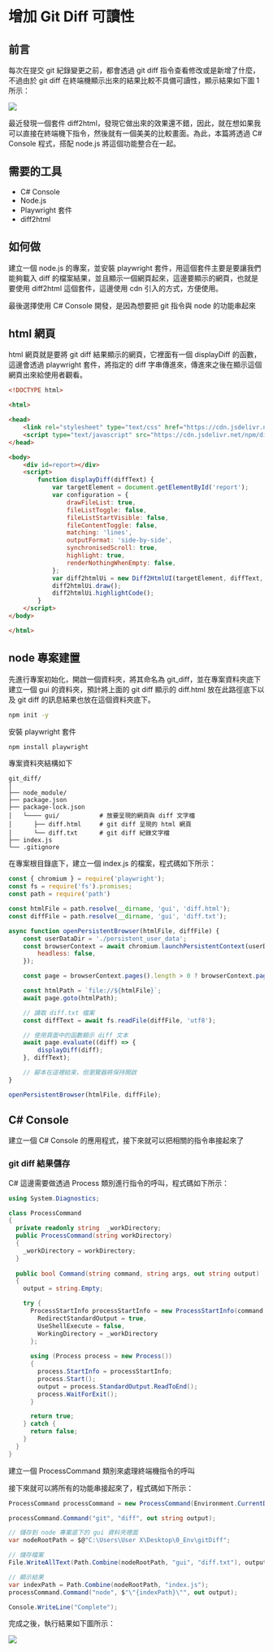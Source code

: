 # 增加 Git Diff 可讀性

## 前言
每次在提交 git 紀錄變更之前，都會透過 git diff 指令查看修改或是新增了什麼，不過由於 git diff 在終端機顯示出來的結果比較不具備可讀性，顯示結果如下圖 1 所示：

![](./images/01.png)

最近發現一個套件 diff2html，發現它做出來的效果還不錯，因此，就在想如果我可以直接在終端機下指令，然後就有一個美美的比較畫面。為此，本篇將透過 C# Console 程式，搭配 node.js 將這個功能整合在一起。

## 需要的工具
- C# Console
- Node.js 
- Playwright 套件
- diff2html

##  如何做
建立一個 node.js 的專案，並安裝 playwright 套件，用這個套件主要是要讓我們能夠載入 diff 的檔案結果，並且顯示一個網頁起來，這邊要顯示的網頁，也就是要使用 diff2html 這個套件，這邊使用 cdn 引入的方式，方便使用。

最後選擇使用 C# Console 開發，是因為想要把 git 指令與 node 的功能串起來

## html 網頁
html 網頁就是要將 git diff 結果顯示的網頁，它裡面有一個 displayDiff 的函數，這邊會透過 playwright 套件，將指定的 diff 字串傳進來，傳進來之後在顯示這個網頁出來給使用者觀看。
```html
<!DOCTYPE html>

<html>

<head>
    <link rel="stylesheet" type="text/css" href="https://cdn.jsdelivr.net/npm/diff2html/bundles/css/diff2html.min.css" />
    <script type="text/javascript" src="https://cdn.jsdelivr.net/npm/diff2html/bundles/js/diff2html-ui.min.js"></script>
</head>

<body>
    <div id=report></div>
    <script>
        function displayDiff(diffText) { 
            var targetElement = document.getElementById('report'); 
            var configuration = { 
                drawFileList: true,
                fileListToggle: false,
                fileListStartVisible: false,
                fileContentToggle: false,
                matching: 'lines',
                outputFormat: 'side-by-side',
                synchronisedScroll: true,
                highlight: true,
                renderNothingWhenEmpty: false, 
            };
            var diff2htmlUi = new Diff2HtmlUI(targetElement, diffText, configuration);
            diff2htmlUi.draw();
            diff2htmlUi.highlightCode();
        }
    </script>
</body>

</html>
```

## node 專案建置
先進行專案初始化，開啟一個資料夾，將其命名為 git_diff，並在專案資料夾底下建立一個 gui 的資料夾，預計將上面的 git diff 顯示的 diff.html 放在此路徑底下以及 git diff 的訊息結果也放在這個資料夾底下。

```bash
npm init -y
```

安裝 playwright 套件

```bash
npm install playwright
```

專案資料夾結構如下

```
git_diff/
│
├── node_module/                    
├── package.json
├── package-lock.json                    
│   └──── gui/           # 放要呈現的網頁與 diff 文字檔
│      ├── diff.html     # git diff 呈現的 html 網頁 
│      └── diff.txt      # git diff 紀錄文字檔
├── index.js
└── .gitignore 
```

在專案根目錄底下，建立一個 index.js 的檔案，程式碼如下所示：

```js
const { chromium } = require('playwright');
const fs = require('fs').promises; 
const path = require('path')

const htmlFile = path.resolve(__dirname, 'gui', 'diff.html'); 
const diffFile = path.resolve(__dirname, 'gui', 'diff.txt'); 

async function openPersistentBrowser(htmlFile, diffFile) {
    const userDataDir = './persistent_user_data';
    const browserContext = await chromium.launchPersistentContext(userDataDir, {
        headless: false,
    });

    const page = browserContext.pages().length > 0 ? browserContext.pages()[0] : await browserContext.newPage();

    const htmlPath = `file://${htmlFile}`;
    await page.goto(htmlPath);

    // 讀取 diff.txt 檔案
    const diffText = await fs.readFile(diffFile, 'utf8');

    // 使用頁面中的函數顯示 diff 文本
    await page.evaluate((diff) => {
        displayDiff(diff);
    }, diffText);

    // 腳本在這裡結束，但瀏覽器將保持開啟
}

openPersistentBrowser(htmlFile, diffFile);
```

## C# Console
建立一個 C# Console 的應用程式，接下來就可以把相關的指令串接起來了

### git diff 結果儲存
C# 這邊需要做透過 Process 類別進行指令的呼叫，程式碼如下所示：

```cs
using System.Diagnostics;

class ProcessCommand 
{
  private readonly string  _workDirectory;
  public ProcessCommand(string workDirectory)
  {
    _workDirectory = workDirectory;   
  }
  
  public bool Command(string command, string args, out string output) 
  {
    output = string.Empty;

    try {
      ProcessStartInfo processStartInfo = new ProcessStartInfo(command, args) {
        RedirectStandardOutput = true,
        UseShellExecute = false,
        WorkingDirectory = _workDirectory
      };
      
      using (Process process = new Process()) 
      {
        process.StartInfo = processStartInfo;
        process.Start();
        output = process.StandardOutput.ReadToEnd();
        process.WaitForExit();
      }

      return true;     
    } catch {
      return false;
    }
  }
}
```

建立一個 ProcessCommand 類別來處理終端機指令的呼叫

接下來就可以將所有的功能串接起來了，程式碼如下所示：

```cs
ProcessCommand processCommand = new ProcessCommand(Environment.CurrentDirectory);

processCommand.Command("git", "diff", out string output);

// 儲存到 node 專案底下的 gui 資料夾裡面
var nodeRootPath = $@"C:\Users\User X\Desktop\0_Env\gitDiff";

// 儲存檔案
File.WriteAllText(Path.Combine(nodeRootPath, "gui", "diff.txt"), output);

// 顯示結果
var indexPath = Path.Combine(nodeRootPath, "index.js");
processCommand.Command("node", $"\"{indexPath}\"", out output);

Console.WriteLine("Complete");
```

完成之後，執行結果如下圖所示：

![](./images/02.png)
